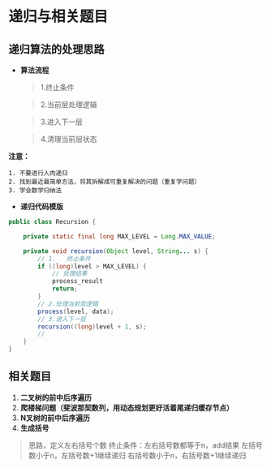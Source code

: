 # 递归与相关题目

## 递归算法的处理思路

- **算法流程**

  > 1.终止条件

  > 2.当前层处理逻辑

  > 3.进入下一层

  > 4.清理当前层状态

**注意：**

    1. 不要进行人肉递归
    2. 找到最近最简单方法，将其拆解成可重复解决的问题（重复字问题）
    3. 学会数学归纳法

- **递归代码模版**

```java
public class Recursion {

    private static final long MAX_LEVEL = Long.MAX_VALUE;

    private void recursion(Object level, String... s) {
        // 1.   终止条件
        if ((long)level > MAX_LEVEL) {
            // 处理结果
            process_result
            return;
        }
        // 2.处理当前层逻辑
        process(level, data);
        // 3.进入下一层
        recursion((long)level + 1, s);
        // 
    }
}
```

## 相关题目

1. **二叉树的前中后序遍历**
2. **爬楼梯问题（斐波那契数列，用动态规划更好活着尾递归缓存节点）**
3. **N叉树的前中后序遍历**
4. **生成括号**
  > 思路，定义左右括号个数
  > 终止条件：左右括号数都等于n，add结果
  > 左括号数小于n，左括号数+1继续递归
  > 右括号数小于n，右括号数+1继续递归